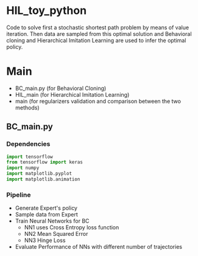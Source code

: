 # HIL_toy_python
Code to solve first a stochastic shortest path problem by means of value iteration.
Then data are sampled from this optimal solution and Behavioral cloning and Hierarchical Imitation Learning are used to infer the optimal policy.

# Main
- BC_main.py  (for Behavioral Cloning)
- HIL_main (for Hierarchical Imitation Learning)
- main (for regularizers validation and comparison between the two methods)

## BC_main.py

### Dependencies
```python
import tensorflow
from tensorflow import keras
import numpy
import matplotlib.pyplot
import matplotlib.animation
```

### Pipeline
- Generate Expert's policy
- Sample data from Expert
- Train Neural Networks for BC
  - NN1 uses Cross Entropy loss function
  - NN2 Mean Squared Error
  - NN3 Hinge Loss
- Evaluate Performance of NNs with different number of trajectories




